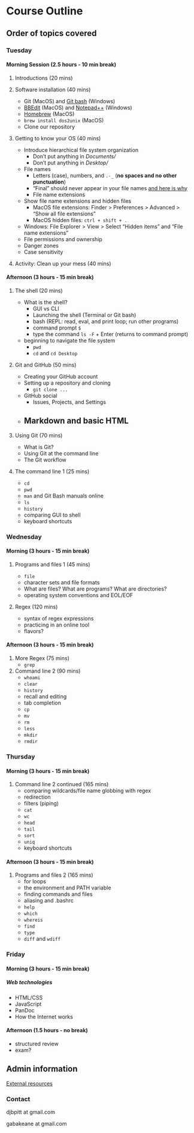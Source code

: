 # Course Outline
## Order of topics covered

### Tuesday
#### Morning Session (2.5 hours - 10 min break)
1. Introductions (20 mins)

1. Software installation (40 mins)
	- Git (MacOS) and [Git bash](https://www.techoism.com/how-to-install-git-bash-on-windows/) (Windows)
	- [BBEdit](https://www.barebones.com/products/bbedit/) (MacOS) and [Notepad++](https://notepad-plus-plus.org/) (Windows)
	- [Homebrew](https://brew.sh/) (MacOS)
	- `brew install dos2unix` (MacOS)
	- Clone our repository

1. Getting to know your OS (40 mins)

	- Introduce hierarchical file system organization
		- Don’t put anything in *Documents/*
		- Don’t put anything in *Desktop/*  
	- File names 
		- Letters (case), numbers, and `.-_` (**no spaces and no other punctuation**)
		- “Final” should never appear in your file names [and here is why](https://a.disquscdn.com/uploads/mediaembed/images/1707/4842/original.jpg)
		- File name extensions
	- Show file name extensions and hidden files
		- MacOS file extensions: Finder > Preferences > Advanced > “Show all file extensions”
		- MacOS hidden files: `ctrl + shift + .`
	- Windows: File Explorer > View > Select “Hidden items” and “File name extensions” 
	- File permissions and ownership
	- Danger zones
	- Case sensitivity

1. Activity: Clean up your mess (40 mins)

#### Afternoon (3 hours - 15 min break)

1. The shell (20 mins)
	- What is the shell?
		- GUI vs CLI
		- Launching the shell (Terminal or Git bash)
		- bash (REPL: read, eval, and print loop; run other programs)
		- command prompt `$`
		- type the command `ls -F` + Enter (returns to command prompt) 
	- beginning to navigate the file system
		- `pwd` 
		- `cd` and `cd Desktop` 

1. Git and GitHub (50 mins) 
	- Creating your GitHub account
	- Setting up a repository and cloning
		- `git clone ...` 
	- GitHub social
		- Issues, Projects, and Settings 
	- Markdown and basic HTML
		-  

1. Using Git (70 mins)
	- What is Git?
	- Using Git at the command line
	- The Git workflow

1. The command line 1 (25 mins)
	- `cd`
	- `pwd`
	- `man` and Git Bash manuals online
	- `ls`
	- `history`
	- comparing GUI to shell
	- keyboard shortcuts

### Wednesday
#### Morning (3 hours - 15 min break)
1. Programs and files 1 (45 mins)
	- `file`
	- character sets and file formats
	- What are files? What are programs? What are directories?
	- operating system conventions and EOL/EOF

1. Regex (120 mins)
	- syntax of regex expressions
	- practicing in an online tool
	- flavors?

#### Afternoon (3 hours - 15 min break)
1. More Regex (75 mins)
	- `grep`
1. Command line 2 (90 mins)
	- `whoami`
	- `clear`
	- `history`
	- recall and editing
	- tab completion
	- `cp`
	- `mv`
	- `rm`
	- `less`
	- `mkdir`
	- `rmdir`
	
### Thursday
#### Morning (3 hours - 15 min break)
1. Command line 2 continued (165 mins)
	- comparing wildcards/file name globbing with regex
	- redirection
	- filters (piping)
	- `cat`
	- `wc`
	- `head`
	- `tail`
	- `sort`
	- `uniq`
	- keyboard shortcuts

#### Afternoon (3 hours - 15 min break)
1. Programs and files 2 (165 mins)
	- for loops
	- the environment and PATH variable
	- finding commands and files
	- aliasing and .bashrc
	- `help`
	- `which`
	- `whereis`
	- `find`
	- `type`
	- `diff` and `wdiff`

### Friday 
#### Morning (3 hours - 15 min break)
##### Web technologies
- HTML/CSS
- JavaScript
- PanDoc
- How the Internet works

#### Afternoon (1.5 hours - no break)
- structured review
- exam?

## Admin information
[External resources](resources.md)

### Contact
djbpitt at gmail.com

gabakeane at gmail.com





